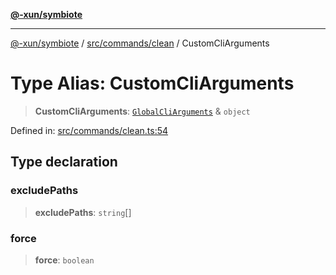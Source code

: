 [**@-xun/symbiote**](../../../../README.md)

***

[@-xun/symbiote](../../../../README.md) / [src/commands/clean](../README.md) / CustomCliArguments

# Type Alias: CustomCliArguments

> **CustomCliArguments**: [`GlobalCliArguments`](../../../configure/type-aliases/GlobalCliArguments.md) & `object`

Defined in: [src/commands/clean.ts:54](https://github.com/Xunnamius/symbiote/blob/45a95680565f7437367edb2f8cc44a33e7541aa0/src/commands/clean.ts#L54)

## Type declaration

### excludePaths

> **excludePaths**: `string`[]

### force

> **force**: `boolean`
